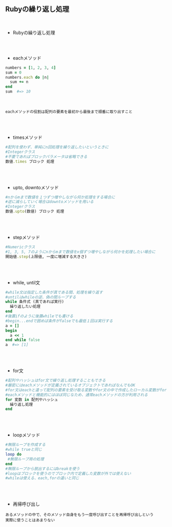 ## Rubyの繰り返し処理
<br>

- Rubyの繰り返し処理  
```

```
<br>

- eachメソッド  
```rb
numbers = [1, 2, 3, 4]
sum = 0
numbers.each do |n|
  sum += n
end
sum  #=> 10
```
<br>

```
eachメソッドの役割は配列の要素を最初から最後まで順番に取り出すこと
```
<br>
<br>

- timesメソッド  
```rb
#配列を使わず、単純にn回処理を繰り返したいというときに
#Integerクラス
#不要であればブロックパラメータは省略できる
数値.times ブロック 処理 
```
<br>
<br>

- upto, downtoメソッド  
```rb
#nからmまで数値を１つずつ増やしながら何か処理をする場合に
#逆に減らしていく場合はdowntoメソッドを用いる
#Integerクラス
数値.upto(数値) ブロック 処理
```
<br>
<br>

- stepメソッド  
```rb
#Numericクラス
#1, 3, 5, 7のようにnからmまで数値をx個ずつ増やしながら何かを処理したい場合に
開始値.step(上限値, 一度に増減する大きさ)
```
<br>
<br>

- while, until文  
```rb
#while文は指定した条件が真である間、処理を繰り返す
#untilはwhileの逆、偽の間ループする
while 条件式 (真であれば実行)
  繰り返したい処理
end
#後置ifのように後置whileでも書ける
#begin...endで囲めば条件がfalseでも最低１回は実行する
a = []
begin
  a << 1
end while false
a  #=> [1]
```
<br>
<br>

- for文  
```rb
#配列やハッシュはfor文で繰り返し処理することもできる
#厳密にはeachメソッドが定義されているオブジェクトであればなんでもOK
#for文はeachと違って配列の要素を受け取る変数やfor文の中で作成したローカル変数がfor文の外でも使える
#eachメソッドと機能的にはほぼ同じなため、通常eachメソッドの方が利用される
for 変数 in 配列やハッシュ
  繰り返し処理
end
```
<br>
<br>

- loopメソッド  
```rb
#無限ループを作成する
#while trueと同じ
loop do
 #無限ループ用の処理
end
#無限ループから脱出するにはbreakを使う
#loopはブロックを使うのでブロック内で定義した変数が外では使えない
#whileは使える、each,forの違いと同じ
```
<br>
<br>

- 再帰呼び出し  
```
あるメソッドの中で、そのメソッド自身をもう一度呼び出すことを再帰呼び出しという
実際に使うことはあまりない
```
